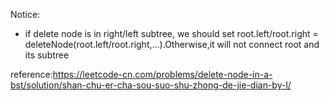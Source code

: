 Notice:
- if delete node is in right/left subtree, we should set root.left/root.right = deleteNode(root.left/root.right,...).Otherwise,it will not connect root and its subtree



reference:https://leetcode-cn.com/problems/delete-node-in-a-bst/solution/shan-chu-er-cha-sou-suo-shu-zhong-de-jie-dian-by-l/
